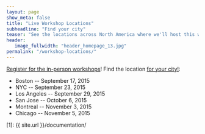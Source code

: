 ```yaml
---
layout: page
show_meta: false
title: "Live Workshop Locations"
subheadline: "Find your city"
teaser: "See the locations across North America where we'll host this workshop in-person, free"
header:
   image_fullwidth: "header_homepage_13.jpg"
permalink: "/workshop-locations/"
---
```


[Register for the in-person workshops][schedule]! Find the location [for your city!][schedule]:

* Boston -- September 17, 2015
* NYC -- September 23, 2015
* Los Angeles -- September 29, 2015 
* San Jose -- October 6, 2015
* Montreal -- November 3, 2015
* Chicago -- November 5, 2015


 [1]: {{ site.url }}/documentation/


[schedule]: http://www.meeting-reg.com/redhat/jboss_2015/index.php?sc_cid=70160000000wtejAAA